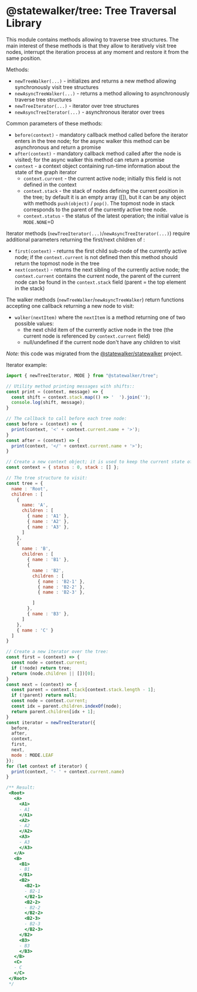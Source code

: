 # @statewalker/tree: Tree Traversal Library

This module contains methods allowing to traverse tree structures. The main interest of these methods is that they allow to iteratively visit tree nodes, interrupt the iteration process at any moment and restore it from the same position.

Methods:
* `newTreeWalker(...)` - initializes and returns a new method allowing synchronously visit tree structures
* `newAsyncTreeWalker(...)` - returns a method allowing to asynchronously traverse tree structures
* `newTreeIterator(...)` - iterator over tree structures
* `newAsyncTreeIterator(...)` - asynchronous iterator over trees

Common parameters of these methods:
* `before(context)` - mandatory callback method called before the iterator enters in the tree node; for the async walker this method can be asynchronous and return a promise
* `after(context)` - mandatory callback method called after the node is visited; for the async walker this method can return a promise
* `context` - a context object containing run-time information about the state of the graph iterator
  - `context.current` - the current active node; initially this field is not defined in the context
  - `context.stack` - the stack of nodes defining the current position in the tree; by default it is an empty array ([]), but it can be any object with methods `push(object)` / `pop()`. The topmost node in stack corresponds to the parent of the currently active tree node.
  - `context.status` - the status of the latest operation; the initial value is `MODE.NONE`=0

Iterator methods (`newTreeIterator(...)`/`newAsyncTreeIterator(...)`) require additional parameters returning the first/next children of : 
 * `first(context)` - returns the first child sub-node of the currently active node; if the `context.current` is not defined then this method should return the topmost node in the tree
 * `next(context)` - returns the next sibling of the currently active node; the `context.current` contains the current node, the parent of the current node can be found in the `context.stack` field (parent = the top element in the stack)

 
The walker methods (`newTreeWalker`/`newAsyncTreeWalker`) return functions accepting one callback returning a new node to visit:
* `walker(nextItem)` where the `nextItem` is a method returning one of two possible values:
  - the next child item of the currently active node in the tree (the current node is referenced by `context.current` field)
  - null/undefined if the current node don't have any children to visit


*Note:* this code was migrated from the [@statewalker/statewalker](https://github.com/statewalker/statewalker) project.


Iterator example:
```javascript
import { newTreeIterator, MODE } from "@statewalker/tree"; 

// Utility method printing messages with shifts::
const print = (context, message) => {
  const shift = context.stack.map(() => '  ').join('');
  console.log(shift, message);
}

// The callback to call before each tree node:
const before = (context) => {
  print(context, '<' + context.current.name + '>');
}
const after = (context) => {
  print(context, '</' + context.current.name + '>');
}

// Create a new context object; it is used to keep the current state of the iterator
const context = { status : 0, stack : [] };

// The tree structure to visit:
const tree = {
  name : 'Root',
  children : [
    { 
      name: 'A',
      children : [
        { name : 'A1' },
        { name : 'A2' },
        { name : 'A3' },
      ]
    },
    {
      name : 'B',
      children : [
        { name : 'B1' },
        {
          name : 'B2',
          children : [
            { name : 'B2-1' },
            { name : 'B2-2' },
            { name : 'B2-3' },

          ]
        },
        { name : 'B3' },
      ]
    },
    { name : 'C' }
  ]
}

// Create a new iterator over the tree:
const first = (context) => {
  const node = context.current;
  if (!node) return tree;
  return (node.children || [])[0];
}
const next = (context) => {
  const parent = context.stack[context.stack.length - 1];
  if (!parent) return null;
  const node = context.current;
  const idx = parent.children.indexOf(node);
  return parent.children[idx + 1];
}
const iterator = newTreeIterator({
  before,
  after,
  context,
  first,
  next,
  mode : MODE.LEAF
});
for (let context of iterator) {
  print(context, '- ' + context.current.name)
}

/** Result:
 <Root>
   <A>
     <A1>
     - A1
     </A1>
     <A2>
     - A2
     </A2>
     <A3>
     - A3
     </A3>
   </A>
   <B>
     <B1>
     - B1
     </B1>
     <B2>
       <B2-1>
       - B2-1
       </B2-1>
       <B2-2>
       - B2-2
       </B2-2>
       <B2-3>
       - B2-3
       </B2-3>
     </B2>
     <B3>
     - B3
     </B3>
   </B>
   <C>
   - C
   </C>
 </Root>
 */
```
